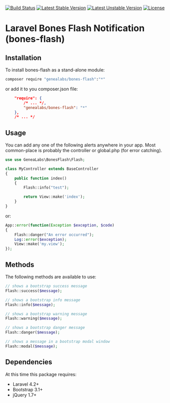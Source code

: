 [![Build Status](https://travis-ci.org/GeneaLabs/bones-flash.svg?branch=master)](https://travis-ci.org/GeneaLabs/bones-flash) [![Latest Stable Version](https://poser.pugx.org/genealabs/bones-flash/v/stable.svg)](https://packagist.org/packages/genealabs/bones-flash) [![Latest Unstable Version](https://poser.pugx.org/genealabs/bones-flash/v/unstable.svg)](https://packagist.org/packages/genealabs/bones-flash) [![License](https://poser.pugx.org/genealabs/bones-flash/license.svg)](https://packagist.org/packages/genealabs/bones-flash)

# Laravel Bones Flash Notification (bones-flash) 

## Installation

To install bones-flash as a stand-alone module:

```sh
composer require "genealabs/bones-flash":"*"
```

or add it to you composer.json file:

```json
    "require": {
        /* ... */,
        "genealabs/bones-flash": "*"
    },
    /* ... */
```

## Usage

You can add any one of the following alerts anywhere in your app. Most common-place is probably the controller or global.php (for error catching).

```php
use use GeneaLabs\BonesFlash\Flash;

class MyController extends BaseController
{
	public function index()
	{
		Flash::info("test");

		return View::make('index');
	}
}
```

or:

```php
App::error(function(Exception $exception, $code)
{
    Flash::danger("An error occurred");
	Log::error($exception);
	View::make('my.view');
});
```

## Methods

The following methods are available to use:

```php
// shows a bootstrap success message
Flash::success($message);

// shows a bootstrap info message
Flash::info($message);

// shows a bootstrap warning message
Flash::warning($message);

// shows a bootstrap danger message
Flash::danger($message);

// shows a message in a bootstrap modal window
Flash::modal($message);
```

## Dependencies

At this time this package requires:

- Laravel 4.2+
- Bootstrap 3.1+
- jQuery 1.7+
